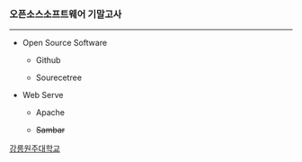 ### **오픈소스소프트웨어 기말고사**

------------------------------------

+ Open Source Software

  + Github

  + Sourecetree
  
+ Web Serve

  + Apache
  
  + ~~Sambar~~

  
[강릉원주대학교][Clink]

[Clink]: www.gwnu.ac.kr
